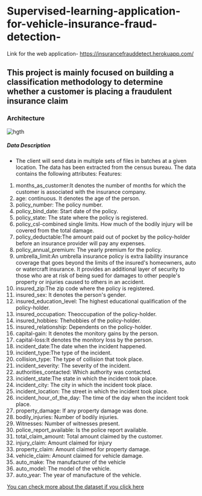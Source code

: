 # Supervised-learning-application-for-vehicle-insurance-fraud-detection-
Link for the web application- https://insurancefrauddetect.herokuapp.com/

## This project is mainly focused on building a classification methodology to determine whether a customer is placing a fraudulent insurance claim

### Architecture

![hgth](https://user-images.githubusercontent.com/51853466/81945710-12fc5980-961c-11ea-8e4c-1a5086aebb1c.PNG)

 ##### Data Description
 
 + The client will send data in multiple sets of files in batches at a given location. The data has been extracted from the census bureau. 
    The data contains the following attributes:
Features:
1.	months_as_customer:It denotes the number of months for which the customer is associated with the insurance company.
2.	age: continuous. It denotes the age of the person.
3.	policy_number: The policy number.
4.	policy_bind_date: Start date of the policy.
5.	policy_state: The state where the policy is registered.
6.	policy_csl-combined single limits. How much of the bodily injury will be covered from the total damage.
7.	policy_deductable:The amount paid out of pocket by the policy-holder before an insurance provider will pay any expenses.
8.	policy_annual_premium: The yearly premium for the policy.
9.	umbrella_limit:An umbrella insurance policy is extra liability insurance coverage that goes beyond the limits of the insured's homeowners, auto or watercraft insurance. It provides an additional layer of security to those who are at risk of being sued for damages to other people's property or injuries caused to others in an accident.
10.	insured_zip:The zip code where the policy is registered.
11.	insured_sex: It denotes the person's gender.
12.	insured_education_level: The highest educational qualification of the policy-holder.
13.	insured_occupation: Theoccupation of the policy-holder.
14.	insured_hobbies: Thehobbies of the policy-holder.
15.	insured_relationship: Dependents on the policy-holder.
16.	capital-gain: It denotes the monitory gains by the person.
17.	capital-loss:It denotes the monitory loss by the person.
18.	incident_date:The date when the incident happened.
19.	incident_type:The type of the incident.
20.	collision_type: The type of collision that took place.
21.	incident_severity: The severity of the incident.
22.	authorities_contacted: Which authority was contacted.
23.	incident_state:The state in which the incident took place.
24.	incident_city: The city in which the incident took place.
25.	incident_location: The street in which the incident took place.
26.	incident_hour_of_the_day: The time of the day when the incident took place.
27.	property_damage: If any property damage was done.
28.	bodily_injuries: Number of bodily injuries.
29.	Witnesses: Number of witnesses present.
30.	police_report_available: Is the police report available.
31.	total_claim_amount: Total amount claimed by the customer.
32.	injury_claim: Amount claimed for injury
33.	property_claim: Amount claimed for property damage.
34.	vehicle_claim: Amount claimed for vehicle damage.
35.	auto_make: The manufacturer of the vehicle
36.	auto_model: The model of the vehicle. 
37.	auto_year: The year of manufacture of the vehicle. 

[You can check more about the dataset if you click here](https://www.berkshireinsuranceservices.com/arecombinedsinglelimitsbetter)


